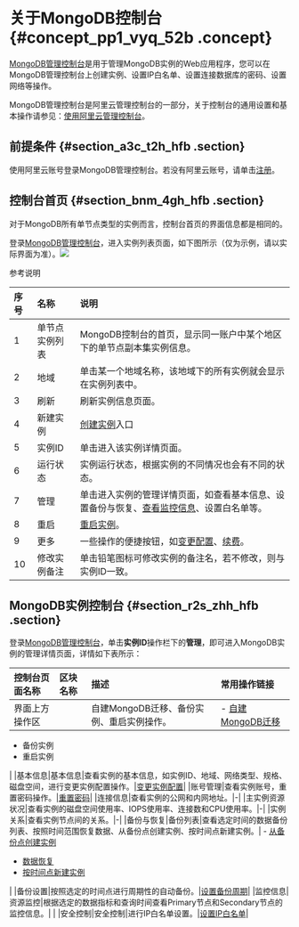 # 关于MongoDB控制台 {#concept_pp1_vyq_52b .concept}

[MongoDB管理控制台](https://mongodb.console.aliyun.com/)是用于管理MongoDB实例的Web应用程序，您可以在MongoDB管理控制台上创建实例、设置IP白名单、设置连接数据库的密码、设置网络等操作。

MongoDB管理控制台是阿里云管理控制台的一部分，关于控制台的通用设置和基本操作请参见：[使用阿里云管理控制台](https://help.aliyun.com/document_detail/47605.html)。

## 前提条件 {#section_a3c_t2h_hfb .section}

使用阿里云账号登录MongoDB管理控制台。若没有阿里云账号，请单击[注册](https://account.aliyun.com/register/register.htm)。

## 控制台首页 {#section_bnm_4gh_hfb .section}

对于MongoDB所有单节点类型的实例而言，控制台首页的界面信息都是相同的。

登录[MongoDB管理控制台](https://mongodb.console.aliyun.com/)，进入实例列表页面，如下图所示（仅为示例，请以实际界面为准）。![](http://static-aliyun-doc.oss-cn-hangzhou.aliyuncs.com/assets/img/6658/153973865413185_zh-CN.png)

参考说明

|序号|名称|说明|
|:-|:-|:-|
|1|单节点实例列表|MongoDB控制台的首页，显示同一账户中某个地区下的单节点副本集实例信息。|
|2|地域|单击某一个地域名称，该地域下的所有实例就会显示在实例列表中。|
|3|刷新|刷新实例信息页面。|
|4|新建实例|[创建实例](cn.zh-CN/单节点快速入门/创建实例.md#)入口|
|5|实例ID|单击进入该实例详情页面。|
|6|运行状态|实例运行状态，根据实例的不同情况也会有不同的状态。|
|7|管理|单击进入实例的管理详情页面，如查看基本信息、设置备份与恢复、[查看监控信息](https://help.aliyun.com/document_detail/60518.html)、设置白名单等。|
|8|重启|[重启实例](https://help.aliyun.com/document_detail/44658.html)。|
|9|更多|一些操作的便捷按钮，如[变更配置](https://help.aliyun.com/document_detail/44655.html?spm=a2c4g.11186623.2.22.7316390a06ETar)、[续费](https://help.aliyun.com/document_detail/54285.html?spm=a2c4g.11186623.2.23.7316390a06ETar)。|
|10|修改实例备注|单击铅笔图标可修改实例的备注名，若不修改，则与实例ID一致。|

## MongoDB实例控制台 {#section_r2s_zhh_hfb .section}

登录[MongoDB管理控制台](https://mongodb.console.aliyun.com/)，单击**实例ID**操作栏下的**管理**，即可进入MongoDB实例的管理详情页面，详情如下表所示：

|控制台页面名称|区块名称|描述|常用操作链接|
|:------|:---|:-|:-----|
|界面上方操作区| |自建MongoDB迁移、备份实例、重启实例操作。| -   [自建MongoDB迁移](../../../../cn.zh-CN/.md)
-   备份实例
-   重启实例

 |
|基本信息|基本信息|查看实例的基本信息，如实例ID、地域、网络类型、规格、磁盘空间，进行变更实例配置操作。|[变更实例配置](https://help.aliyun.com/document_detail/44655.html?spm=a2c4g.11186623.2.27.6de5390a5zouDu)|
|账号管理|查看实例账号，重置密码操作。|[重置密码](https://help.aliyun.com/document_detail/54544.html?spm=a2c4g.11186623.2.28.6de5390a5zouDu)|
|连接信息|查看实例的公网和内网地址。|-|
|主实例资源状况|查看实例的磁盘空间使用率、IOPS使用率、连接数和CPU使用率。|-|
|实例关系|查看实例节点间的关系。|-|
|备份与恢复|备份列表|查看选定时间的数据备份列表、按照时间范围恢复数据、从备份点创建实例、按时间点新建实例。| -   [从备份点创建实例](https://help.aliyun.com/document_detail/55013.html?spm=a2c4g.11186623.2.29.6de5390a5zouDu)
-   [数据恢复](https://help.aliyun.com/document_detail/55015.html?spm=a2c4g.11186623.2.30.6de5390a5zouDu)
-   [按时间点新建实例](https://help.aliyun.com/document_detail/55014.html?spm=a2c4g.11186623.2.31.6de5390a5zouDu)

 |
|备份设置|按照选定的时间点进行周期性的自动备份。|[设置备份周期](https://help.aliyun.com/document_detail/55008.html?spm=a2c4g.11186623.2.32.6de5390a5zouDu)|
|监控信息|资源监控|根据选定的数据指标和查询时间查看Primary节点和Secondary节点的监控信息。| |
|安全控制|安全控制|进行IP白名单设置。|[设置IP白名单](https://help.aliyun.com/document_detail/66111.html?spm=a2c4g.11186623.2.33.6de5390a5zouDu)|

